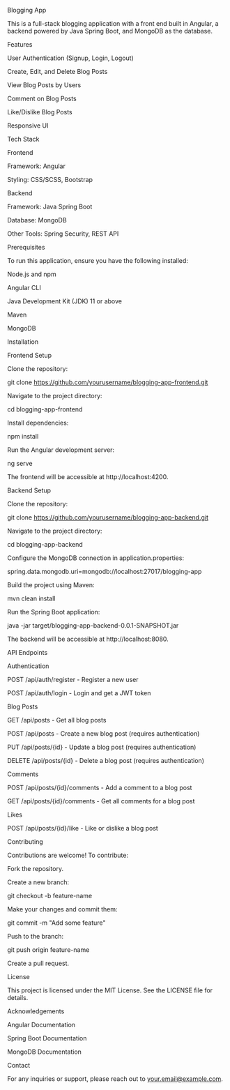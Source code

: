 Blogging App

This is a full-stack blogging application with a front end built in Angular, a backend powered by Java Spring Boot, and MongoDB as the database.

Features

User Authentication (Signup, Login, Logout)

Create, Edit, and Delete Blog Posts

View Blog Posts by Users

Comment on Blog Posts

Like/Dislike Blog Posts

Responsive UI

Tech Stack

Frontend

Framework: Angular

Styling: CSS/SCSS, Bootstrap

Backend

Framework: Java Spring Boot

Database: MongoDB

Other Tools: Spring Security, REST API

Prerequisites

To run this application, ensure you have the following installed:

Node.js and npm

Angular CLI

Java Development Kit (JDK) 11 or above

Maven

MongoDB

Installation

Frontend Setup

Clone the repository:

git clone https://github.com/yourusername/blogging-app-frontend.git

Navigate to the project directory:

cd blogging-app-frontend

Install dependencies:

npm install

Run the Angular development server:

ng serve

The frontend will be accessible at http://localhost:4200.

Backend Setup

Clone the repository:

git clone https://github.com/yourusername/blogging-app-backend.git

Navigate to the project directory:

cd blogging-app-backend

Configure the MongoDB connection in application.properties:

spring.data.mongodb.uri=mongodb://localhost:27017/blogging-app

Build the project using Maven:

mvn clean install

Run the Spring Boot application:

java -jar target/blogging-app-backend-0.0.1-SNAPSHOT.jar

The backend will be accessible at http://localhost:8080.

API Endpoints

Authentication

POST /api/auth/register - Register a new user

POST /api/auth/login - Login and get a JWT token

Blog Posts

GET /api/posts - Get all blog posts

POST /api/posts - Create a new blog post (requires authentication)

PUT /api/posts/{id} - Update a blog post (requires authentication)

DELETE /api/posts/{id} - Delete a blog post (requires authentication)

Comments

POST /api/posts/{id}/comments - Add a comment to a blog post

GET /api/posts/{id}/comments - Get all comments for a blog post

Likes

POST /api/posts/{id}/like - Like or dislike a blog post

Contributing

Contributions are welcome! To contribute:

Fork the repository.

Create a new branch:

git checkout -b feature-name

Make your changes and commit them:

git commit -m "Add some feature"

Push to the branch:

git push origin feature-name

Create a pull request.

License

This project is licensed under the MIT License. See the LICENSE file for details.

Acknowledgements

Angular Documentation

Spring Boot Documentation

MongoDB Documentation

Contact

For any inquiries or support, please reach out to your.email@example.com.